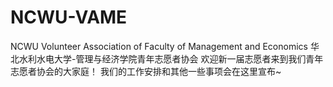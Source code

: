 # NCWU-VAME
NCWU Volunteer Association of Faculty of Management and Economics
华北水利水电大学-管理与经济学院青年志愿者协会
欢迎新一届志愿者来到我们青年志愿者协会的大家庭！
我们的工作安排和其他一些事项会在这里宣布~
